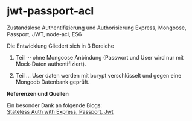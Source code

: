 # jwt-passport-acl

Zustandslose Authentifizierung und Authorisierung 
Express, Mongoose, Passport, JWT, node-acl, ES6 

Die Entwicklung Gliedert sich in 3 Bereiche

1. Teil
⋅⋅⋅ ohne Mongoose Anbindung (Passwort und User wird nur mit Mock-Daten authentifiziert).

2. Teil
... User daten werden mit bcrypt verschlüsselt und gegen eine Mongodb Datenbank geprüft. 



**Referenzen und Quellen** 

Ein besonder Dank an folgende Blogs:  
[Stateless Auth with Express, Passport, Jwt](https://medium.com/@paul.allies/stateless-auth-with-express-passport-jwt-7a55ffae0a5c)
